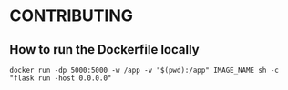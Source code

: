 # CONTRIBUTING

## How to run the Dockerfile locally

```
docker run -dp 5000:5000 -w /app -v "$(pwd):/app" IMAGE_NAME sh -c "flask run -host 0.0.0.0"
```
